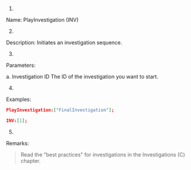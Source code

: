 1. 
Name: PlayInvestigation (INV)


2. 
Description: Initiates an investigation sequence.


3. 
Parameters:


a. 
Investigation ID
     The ID of the investigation you want to start.
 



4. 
Examples:
```json
PlayInvestigation:["FinalInvestigation"];

INV:[1];

```
 



5. 
Remarks:

> Read the "best practices" for investigations in the Investigations (C) chapter.